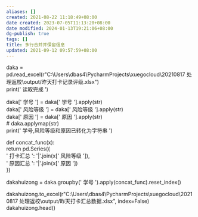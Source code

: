 ```yaml
---
aliases: []
created: 2021-08-22 11:18:49+08:00
date created: 2023-07-05T11:13:20+08:00
date modified: 2024-01-13T19:21:06+08:00
dg-publish: true
tags: []
title: 多行合并并保留信息
updated: 2021-09-12 09:57:59+08:00
---
```


daka = pd.read_excel(r"C:\Users\dbas4\PycharmProjects\xuegocloud\20210817 处理返校\output/昨天打卡记录评级.xlsx")  
print(' 读取完成 ')

daka\[' 学号 '\] = daka\[' 学号 '\].apply(str)  
daka\[' 风险等级 '\] = daka\[' 风险等级 '\].apply(str)  
daka\[' 原因 '\] = daka\[' 原因 '\].apply(str)  
\# daka.applymap(str)  
print(' 学号,风险等级和原因已转化为字符串 ')

def concat_func(x):  
return pd.Series({  
' 打卡汇总 ': '\|'.join(x\[' 风险等级 '\]),  
' 原因汇总 ': '\|'.join(x\[' 原因 '\])  
})

dakahuizong = daka.groupby(' 学号 ').apply(concat_func).reset_index()

dakahuizong.to_excel(r"C:\Users\dbas4\PycharmProjects\xuegocloud\20210817 处理返校\output/昨天打卡汇总数据.xlsx", index=False)  
dakahuizong.head()
